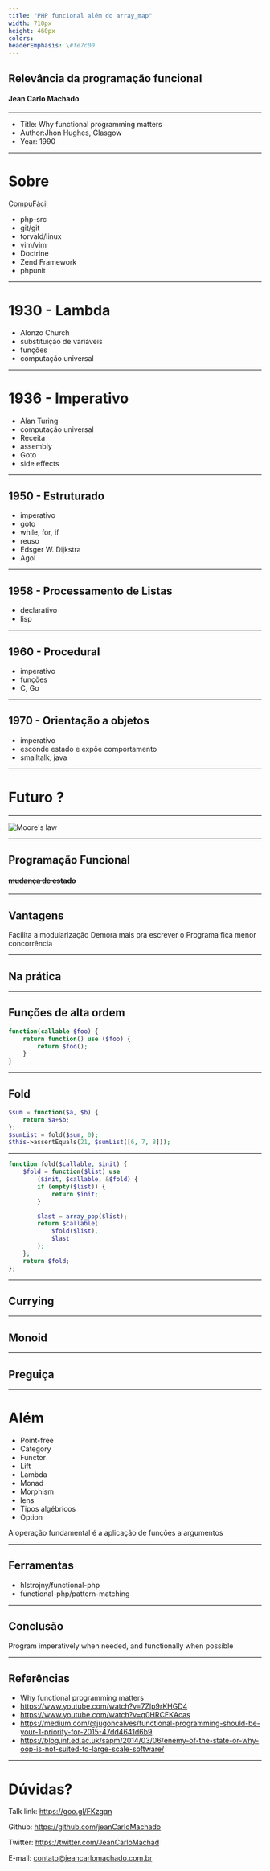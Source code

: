 ```yaml
---
title: "PHP funcional além do array_map"
width: 710px
height: 460px
colors:
headerEmphasis: \#fe7c00
---
```


## Relevância da programação funcional
#### Jean Carlo Machado

----

- Title: Why functional programming matters
- Author:Jhon Hughes, Glasgow
- Year: 1990

----

# Sobre

[CompuFácil](http://compufacil.com.br/)

- php-src
- git/git
- torvald/linux
- vim/vim
- Doctrine
- Zend Framework
- phpunit

----

# 1930 - Lambda

 - Alonzo Church
 - substituição de variáveis
 - funções
 - computação universal

----

# 1936 - Imperativo

 - Alan Turing
 - computação universal
 - Receita
 - assembly
 - Goto
 - side effects

----

## 1950 - Estruturado

- imperativo
- goto
- while, for, if
- reuso
- Edsger W. Dijkstra 
- Agol

----

## 1958 - Processamento de Listas

- declarativo
- lisp

----

## 1960 - Procedural 

- imperativo
- funções
- C, Go

----

## 1970 - Orientação a objetos

- imperativo
- esconde estado e expõe comportamento
- smalltalk, java

----

# Futuro ?

---

![Moore's law](/home/jean/projects/talks-courses/functional_php/moores_law.png)

----

## Programação Funcional

#### <strike> mudança de estado </strike>

----

## Vantagens

Facilita a modularização
Demora mais pra escrever
o Programa fica menor
concorrência

----

## Na prática

----

## Funções de alta ordem

```php
function(callable $foo) {
    return function() use ($foo) {
        return $foo();
    }
}
```

---

## Fold

```php
$sum = function($a, $b) {
    return $a+$b;
};
$sumList = fold($sum, 0);
$this->assertEquals(21, $sumList([6, 7, 8]));
```
----

```php
function fold($callable, $init) {
    $fold = function($list) use
        ($init, $callable, &$fold) {
        if (empty($list)) {
            return $init;
        }

        $last = array_pop($list);
        return $callable(
            $fold($list),
            $last
        );
    };
    return $fold;
};
```

----

## Currying

---

## Monoid

---

## Preguiça


---

# Além


 - Point-free
 - Category
 - Functor
 - Lift
 - Lambda
 - Monad
 - Morphism
 - lens
 - Tipos algébricos
 - Option

A operação fundamental é a aplicação de funções a argumentos

----

## Ferramentas

- hlstrojny/functional-php
- functional-php/pattern-matching

----

## Conclusão

Program imperatively when needed, and functionally when possible


----

## Referências

- Why functional programming matters
- https://www.youtube.com/watch?v=7Zlp9rKHGD4
- https://www.youtube.com/watch?v=q0HRCEKAcas
- https://medium.com/@jugoncalves/functional-programming-should-be-your-1-priority-for-2015-47dd4641d6b9
- https://blog.inf.ed.ac.uk/sapm/2014/03/06/enemy-of-the-state-or-why-oop-is-not-suited-to-large-scale-software/

----

# Dúvidas?

Talk link:  https://goo.gl/FKzgqn

Github: https://github.com/jeanCarloMachado

Twitter: https://twitter.com/JeanCarloMachad

E-mail: contato@jeancarlomachado.com.br

